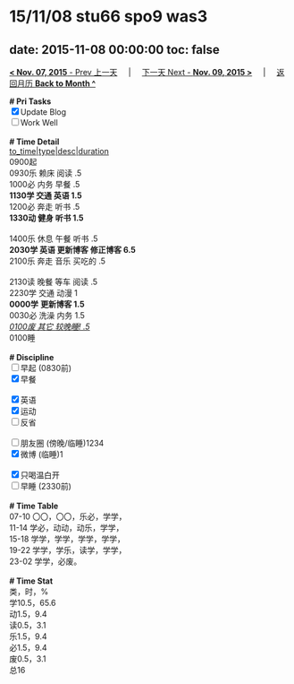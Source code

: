 # 15/11/08 stu66 spo9 was3

date: 2015-11-08 00:00:00
toc: false
---
[**< Nov. 07, 2015** - Prev 上一天](/lifelogs/2015/11/d07.html) &nbsp; &nbsp; | &nbsp; &nbsp; [下一天 Next - **Nov. 09, 2015 >**](/lifelogs/2015/11/d09.html) &nbsp; &nbsp; |  &nbsp; &nbsp; [返回月历 **Back to Month ^**](/lifelogs/2015/11/index.html)
<br/><div><b># Pri Tasks</b></div><div><input checked="true" type="checkbox"/>Update Blog</div><div><input type="checkbox"/>Work Well</div><div><br/></div><div><b># Time Detail</b></div><div><u>to_time|type|desc|duration</u></div><div>0900起</div><div>0930乐 赖床 阅读 .5</div><div>1000必 内务 早餐 .5</div><div><b>1130学 交通 英语 1.5</b></div><div>1200必 奔走 听书 .5</div><div><b>1330动 健身 听书 1.5</b></div><div><br/></div><div>1400乐 休息 午餐 听书 .5</div><div><b>2030学 英语 更新博客 修正博客 6.5</b></div><div>2100乐 奔走 音乐 买吃的 .5</div><div><br/></div><div>2130读 晚餐 等车 阅读 .5</div><div>2230学 交通 动漫 1</div><div><b>0000学</b> <b>更新博客 1.5</b></div><div>0030必 洗澡 内务 1.5</div><div><u><i>0100废 其它 较晚睡! .5</i></u></div><div>0100睡</div><div><br/></div><div><b># Discipline</b></div><div><input type="checkbox"/>早起 (0830前)</div><div><input checked="true" type="checkbox"/>早餐</div><div><br/></div><div><input checked="true" type="checkbox"/>英语</div><div><input checked="true" type="checkbox"/>运动</div><div><input type="checkbox"/>反省</div><div><br/></div><div><input type="checkbox"/>朋友圈 (傍晚/临睡)1234</div><div><input checked="true" type="checkbox"/>微博 (临睡)1</div><div><br/></div><div><input checked="true" type="checkbox"/>只喝温白开</div><div><input type="checkbox"/>早睡 (2330前)</div><div><br/></div><div><b># Time Table</b></div><div>07-10 〇〇，〇〇，乐必，学学，</div><div>11-14 学必，动动，动乐，学学，</div><div>15-18 学学，学学，学学，学学，</div><div>19-22 学学，学乐，读学，学学，</div><div>23-02 学学，必废。</div><div><br/></div><div><b># Time Stat</b></div><div>类，时，%</div><div>学10.5，65.6</div><div>动1.5，9.4</div><div>读0.5，3.1</div><div>乐1.5，9.4</div><div>必1.5，9.4</div><div>废0.5，3.1</div><div>总16</div>
